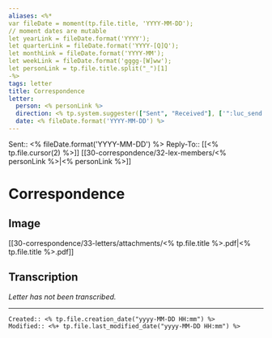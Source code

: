 ```yaml
---
aliases: <%*
var fileDate = moment(tp.file.title, 'YYYY-MM-DD');
// moment dates are mutable 
let yearLink = fileDate.format('YYYY');
let quarterLink = fileDate.format('YYYY-[Q]Q');
let monthLink = fileDate.format('YYYY-MM');
let weekLink = fileDate.format('gggg-[W]ww'); 
let personLink = tp.file.title.split("_")[1]
-%> 
tags: letter
title: Correspondence
letter:
  person: <% personLink %>
  direction: <% tp.system.suggester(["Sent", "Received"], ['":luc_send:"', '":luc_download:"']) %>
  date: <% fileDate.format('YYYY-MM-DD') %>
---
```

Sent:: <% fileDate.format('YYYY-MM-DD') %>
Reply-To:: [[<% tp.file.cursor(2) %>]]
[[30-correspondence/32-lex-members/<% personLink %>|<% personLink %>]]


# Correspondence

## Image

[[30-correspondence/33-letters/attachments/<% tp.file.title %>.pdf|<% tp.file.title %>.pdf]]

## Transcription

*Letter has not been transcribed.*

___
```ad-fileInfo 
Created:: <% tp.file.creation_date("yyyy-MM-DD HH:mm") %>
Modified:: <%+ tp.file.last_modified_date("yyyy-MM-DD HH:mm") %>
```
